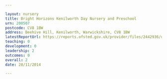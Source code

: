 ```yaml
---

layout: nursery
title: Bright Horizons Kenilworth Day Nursery and Preschool
urn: 200507
postcode: CV8 1BW
address: Beehive Hill, Kenilworth, Warwickshire, CV8 1BW
latestReportUrl: https://reports.ofsted.gov.uk/provider/files/2442936/urn/200507.pdf
teaching: 0
development: 0
leadership: 2
outcomes: 0
overall: 2
date: 28/11/2014

---
```

